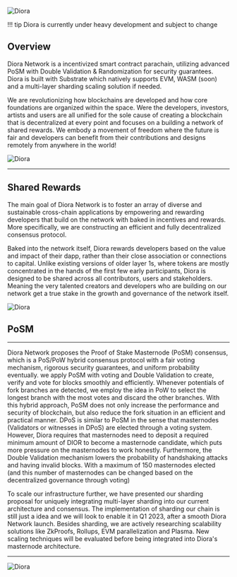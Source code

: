 ![Diora](/assets/home.png)


!!! tip
    Diora is currently under heavy development and subject to change

## Overview 

Diora Network is a incentivized smart contract parachain, utilizing advanced PoSM with Double Validation & Randomization for security guarantees. Diora is built with Substrate which natively supports EVM, WASM (soon) and a multi-layer sharding scaling solution if needed.

We are revolutionizing how blockchains are developed and how core foundations are organized within the space.  Were the developers, investors, artists and users are all unified for the sole cause of creating a blockchain that is decentralized at every point and focuses on a building a network of shared rewards. We embody a movement of freedom where the future is fair and developers  can benefit from their contributions and designs remotely from anywhere in the world!

![Diora](/assets/feature-icon-01.svg)

***
## Shared Rewards

The main goal of Diora Network is to foster an array of diverse and sustainable cross-chain applications by empowering and rewarding developers that build on the network with baked in incentives and rewards. More specifically, we are constructing an efficient and fully decentralized consensus protocol.

Baked into the network itself, Diora rewards developers based on the value and impact of their dapp, rather than their close association or connections to capital. Unlike existing versions of older layer 1s, where tokens are mostly concentrated in the hands of the first few early participants, Diora is designed to be shared across all contributors, users and stakeholders. Meaning the very talented creators and developers who are building on our network get a true stake in the growth and governance of the network itself.

![Diora](/assets/feature-icon-04.svg)

## PoSM

***
Diora Network proposes the Proof of Stake Masternode (PoSM) consensus, which is a PoS/PoW hybrid consensus protocol with a fair voting mechanism, rigorous security guarantees, and uniform probability eventually. we apply PoSM with voting and Double Validation to create, verify and vote for blocks smoothly and efficiently. Whenever potentials of fork branches are detected, we employ the idea in PoW to select the longest branch with the most votes and discard the other branches. With this hybrid approach, PoSM does not only increase the performance and security of blockchain, but also reduce the fork situation in an efficient and practical manner. DPoS is similar to PoSM in the sense that masternodes (Validators or witnesses in DPoS) are elected through a voting system. However,
Diora requires that masternodes need to deposit a required minimum amount of DIOR to become
a masternode candidate, which puts more pressure on the masternodes to work honestly. Furthermore, the
Double Validation mechanism lowers the probability of handshaking attacks and having
invalid blocks. With a maximum of 150 masternodes elected (and this number of masternodes can be changed based on the decentralized governance through voting)


To scale our infrastructure further, we have presented our sharding proposal for uniquely integrating multi-layer sharding into our current architecture and consensus. The implementation of sharding our chain is still just a idea and we will look to enable it in Q1 2023, after a smooth Diora Network launch. Besides sharding, we are actively researching scalability solutions like ZkProofs, Rollups, EVM parallelization and Plasma. New scaling techniques will be evaluated before being integrated into Diora's masternode architecture.

***
![Diora](/assets/feature-icon-03.svg)


